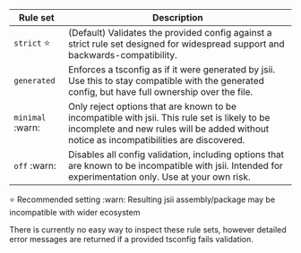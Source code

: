 | Rule set         | Description                                                                                                                                                                               |
| ---------------- | ----------------------------------------------------------------------------------------------------------------------------------------------------------------------------------------- |
| `strict` :star:  | (Default) Validates the provided config against a strict rule set designed for widespread support and backwards-compatibility.                                                            |
| `generated`      | Enforces a tsconfig as if it were generated by jsii. Use this to stay compatible with the generated config, but have full ownership over the file.                                        |
| `minimal` :warn: | Only reject options that are known to be incompatible with jsii. This rule set is likely to be incomplete and new rules will be added without notice as incompatibilities are discovered. |
| `off` :warn:     | Disables all config validation, including options that are known to be incompatible with jsii. Intended for experimentation only. Use at your own risk.                                   |

:star: Recommended setting
:warn: Resulting jsii assembly/package may be incompatible with wider ecosystem

There is currently no easy way to inspect these rule sets, however detailed error messages are returned if a provided tsconfig fails validation.
